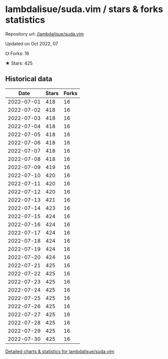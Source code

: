 # lambdalisue/suda.vim / stars & forks statistics

Repository url: [/lambdalisue/suda.vim](https://github.com/lambdalisue/suda.vim)

Updated on Oct 2022, 07

☋ Forks: 16

★ Stars: 425

## Historical data
| Date | Stars | Forks |
|------|-------|-------|
| 2022-07-01 | 418 | 16 | 
| 2022-07-02 | 418 | 16 | 
| 2022-07-03 | 418 | 16 | 
| 2022-07-04 | 418 | 16 | 
| 2022-07-05 | 418 | 16 | 
| 2022-07-06 | 418 | 16 | 
| 2022-07-07 | 418 | 16 | 
| 2022-07-08 | 418 | 16 | 
| 2022-07-09 | 419 | 16 | 
| 2022-07-10 | 420 | 16 | 
| 2022-07-11 | 420 | 16 | 
| 2022-07-12 | 420 | 16 | 
| 2022-07-13 | 421 | 16 | 
| 2022-07-14 | 423 | 16 | 
| 2022-07-15 | 424 | 16 | 
| 2022-07-16 | 424 | 16 | 
| 2022-07-17 | 424 | 16 | 
| 2022-07-18 | 424 | 16 | 
| 2022-07-19 | 424 | 16 | 
| 2022-07-20 | 424 | 16 | 
| 2022-07-21 | 425 | 16 | 
| 2022-07-22 | 425 | 16 | 
| 2022-07-23 | 425 | 16 | 
| 2022-07-24 | 425 | 16 | 
| 2022-07-25 | 425 | 16 | 
| 2022-07-26 | 425 | 16 | 
| 2022-07-27 | 425 | 16 | 
| 2022-07-28 | 425 | 16 | 
| 2022-07-29 | 425 | 16 | 
| 2022-07-30 | 425 | 16 | 


[Detailed charts & statistics for lambdalisue/suda.vim](https://reviewgithub.com/rep/lambdalisue/suda.vim)
